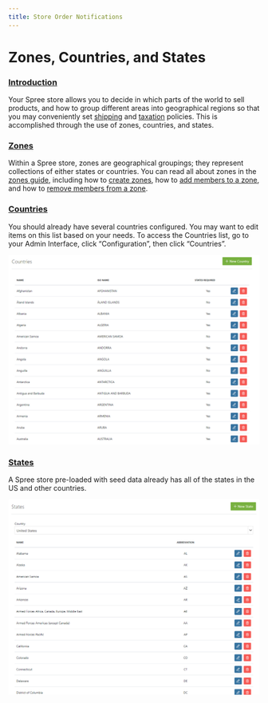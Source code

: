 ```yaml
---
title: Store Order Notifications
---
```


# Zones, Countries, and States

### [Introduction](zones-countries-states.md#introduction) <a id="introduction"></a>

Your Spree store allows you to decide in which parts of the world to sell products, and how to group different areas into geographical regions so that you may conveniently set [shipping](../shipments/shipments-description.md) and [taxation](taxes.md#zones) policies. This is accomplished through the use of zones, countries, and states.

### [Zones](zones-countries-states.md#zones) <a id="zones"></a>

Within a Spree store, zones are geographical groupings; they represent collections of either states or countries. You can read all about zones in the [zones guide](../shipments/zones.md#zones), including how to [create zones](../shipments/zones.md#creating-a-zone), how to [add members to a zone](../shipments/zones.md#adding-members-to-a-zone), and how to [remove members from a zone](../shipments/zones.md#removing-members-from-a-zone).

### [Countries](zones-countries-states.md#countries) <a id="countries"></a>

You should already have several countries configured. You may want to edit items on this list based on your needs. To access the Countries list, go to your Admin Interface, click “Configuration”, then click “Countries”.

![Countries List](../.gitbook/assets/image%20%2841%29.png)

### [States](zones-countries-states.md#states) <a id="states"></a>

A Spree store pre-loaded with seed data already has all of the states in the US and other countries.

![US States](../.gitbook/assets/image%20%2833%29.png)

